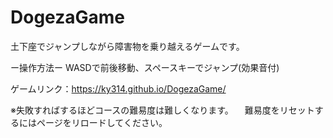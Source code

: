 # DogezaGame

土下座でジャンプしながら障害物を乗り越えるゲームです。

ー操作方法ー
WASDで前後移動、スペースキーでジャンプ(効果音付)

ゲームリンク：https://ky314.github.io/DogezaGame/

※失敗すればするほどコースの難易度は難しくなります。
　難易度をリセットするにはページをリロードしてください。
